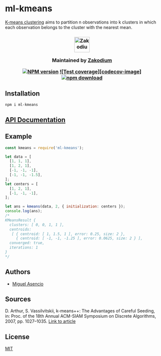 # ml-kmeans

[K-means clustering][] aims to partition n observations into k clusters in which
each observation belongs to the cluster with the nearest mean.

<h3 align="center">

  <a href="https://www.zakodium.com">
    <img src="https://www.zakodium.com/brand/zakodium-logo-white.svg" width="50" alt="Zakodium logo" />
  </a>

  <p>
    Maintained by <a href="https://www.zakodium.com">Zakodium</a>
  </p>

[![NPM version][npm-image]][npm-url]
[![Test coverage][codecov-image]][codecov-url]
[![npm download][download-image]][download-url]

</h3>

## Installation

`npm i ml-kmeans`

## [API Documentation](https://mljs.github.io/kmeans/)

## Example

```js
const kmeans = require('ml-kmeans');

let data = [
  [1, 1, 1],
  [1, 2, 1],
  [-1, -1, -1],
  [-1, -1, -1.5],
];
let centers = [
  [1, 2, 1],
  [-1, -1, -1],
];

let ans = kmeans(data, 2, { initialization: centers });
console.log(ans);
/*
KMeansResult {
  clusters: [ 0, 0, 1, 1 ],
  centroids: 
   [ { centroid: [ 1, 1.5, 1 ], error: 0.25, size: 2 },
     { centroid: [ -1, -1, -1.25 ], error: 0.0625, size: 2 } ],
  converged: true,
  iterations: 1
}
*/
```

## Authors

- [Miguel Asencio](https://github.com/maasencioh)

## Sources

D. Arthur, S. Vassilvitskii, k-means++: The Advantages of Careful Seeding, in: Proc. of the 18th Annual
ACM-SIAM Symposium on Discrete Algorithms, 2007, pp. 1027–1035.
[Link to article](http://ilpubs.stanford.edu:8090/778/1/2006-13.pdf)

## License

[MIT](./LICENSE)

[npm-image]: https://img.shields.io/npm/v/ml-kmeans.svg?style=flat-square
[npm-url]: https://npmjs.org/package/ml-kmeans
[codecov-url]: https://codecov.io/github/mljs/kmeans
[download-image]: https://img.shields.io/npm/dm/ml-kmeans.svg?style=flat-square
[download-url]: https://npmjs.org/package/ml-kmeans
[k-means clustering]: https://en.wikipedia.org/wiki/K-means_clustering
